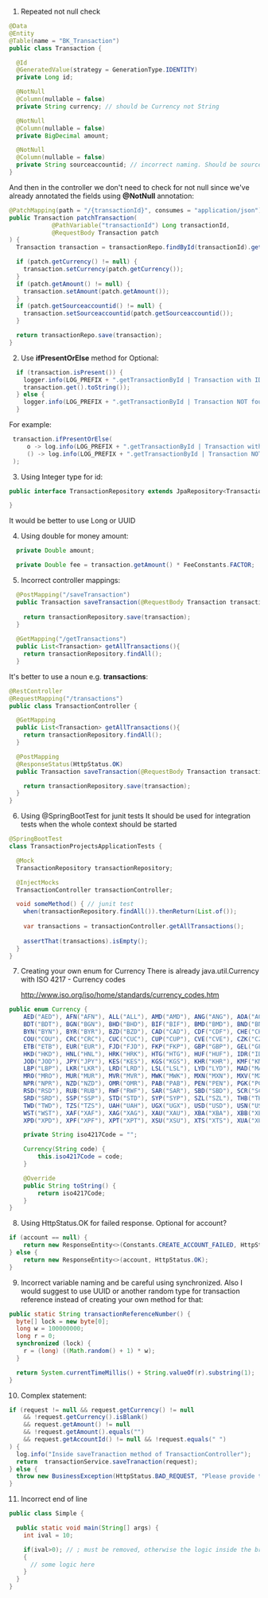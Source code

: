 1) Repeated not null check
```java
@Data
@Entity
@Table(name = "BK_Transaction")
public class Transaction {

  @Id
  @GeneratedValue(strategy = GenerationType.IDENTITY)
  private Long id;

  @NotNull
  @Column(nullable = false)
  private String currency; // should be Currency not String

  @NotNull
  @Column(nullable = false)
  private BigDecimal amount;

  @NotNull
  @Column(nullable = false)
  private String sourceaccountid; // incorrect naming. Should be sourceAccountId
}
```

And then in the controller we don't need to check for not null since we've already annotated the fields using **@NotNull** annotation: 
```java
@PatchMapping(path = "/{transactionId}", consumes = "application/json")
public Transaction patchTransaction(
			@PathVariable("transactionId") Long transactionId,
			@RequestBody Transaction patch
) {
  Transaction transaction = transactionRepo.findById(transactionId).get();

  if (patch.getCurrency() != null) {
    transaction.setCurrency(patch.getCurrency());
  }
  if (patch.getAmount() != null) {
    transaction.setAmount(patch.getAmount());
  }
  if (patch.getSourceaccountid() != null) {
    transaction.setSourceaccountid(patch.getSourceaccountid());
  }

  return transactionRepo.save(transaction);
}
```

2) Use **ifPresentOrElse** method for Optional:
```java
  if (transaction.isPresent()) {
    logger.info(LOG_PREFIX + ".getTransactionById | Transaction with ID : {} found : {}", id,
    transaction.get().toString());
  } else {
    logger.info(LOG_PREFIX + ".getTransactionById | Transaction NOT found with ID : {}", id);
  }
```

For example:
```java
 transaction.ifPresentOrElse(
     o -> log.info(LOG_PREFIX + ".getTransactionById | Transaction with ID : {} found : {}", id, transaction.get().toString()),
     () -> log.info(LOG_PREFIX + ".getTransactionById | Transaction NOT found with ID : {}", id)
 );
```
3) Using Integer type for id:
```java
public interface TransactionRepository extends JpaRepository<Transaction,Integer>  {

}
```
It would be better to use Long or UUID

4) Using double for money amount:
```java
  private Double amount;
```

```java
  private Double fee = transaction.getAmount() * FeeConstants.FACTOR;
```

5) Incorrect controller mappings:

```java
  @PostMapping("/saveTransaction")
  public Transaction saveTransaction(@RequestBody Transaction transaction) {
    
    return transactionRepository.save(transaction);
  }
  
  @GetMapping("/getTransactions")
  public List<Transaction> getAllTransactions(){
    return transactionRepository.findAll();
  }
```
It's better to use a noun e.g. **transactions**:
```java
@RestController
@RequestMapping("/transactions")
public class TransactionController {

  @GetMapping
  public List<Transaction> getAllTransactions(){
    return transactionRepository.findAll();
  }

  @PostMapping
  @ResponseStatus(HttpStatus.OK)
  public Transaction saveTransaction(@RequestBody Transaction transaction) {

    return transactionRepository.save(transaction);
  }
}
```

6) Using @SpringBootTest for junit tests
It should be used for integration tests when the whole context should be started
```java
@SpringBootTest
class TransactionProjectsApplicationTests {

  @Mock
  TransactionRepository transactionRepository;

  @InjectMocks
  TransactionController transactionController;

  void someMethod() { // junit test
    when(transactionRepository.findAll()).thenReturn(List.of());
  
    var transactions = transactionController.getAllTransactions();
    
    assertThat(transactions).isEmpty();
  }
}
```

7) Creating your own enum for Currency
   There is already java.util.Currency with ISO 4217 - Currency codes

   http://www.iso.org/iso/home/standards/currency_codes.htm

```java
public enum Currency {
    AED("AED"), AFN("AFN"), ALL("ALL"), AMD("AMD"), ANG("ANG"), AOA("AOA"), ARS("ARS"), AUD("AUD"), AWG("AWG"), AZN("AZN"), BAM("BAM"), BBD("BBD"),
    BDT("BDT"), BGN("BGN"), BHD("BHD"), BIF("BIF"), BMD("BMD"), BND("BND"), BOB("BOB"), BOV("BOV"), BRL("BRL"), BSD("BSD"), BTN("BTN"), BWP("BWP"),
    BYN("BYN"), BYR("BYR"), BZD("BZD"), CAD("CAD"), CDF("CDF"), CHE("CHE"), CHF("CHF"), CHW("CHW"), CLF("CLF"), CLP("CLP"), CNY("CNY"), COP("COP"),
    COU("COU"), CRC("CRC"), CUC("CUC"), CUP("CUP"), CVE("CVE"), CZK("CZK"), DJF("DJF"), DKK("DKK"), DOP("DOP"), DZD("DZD"), EGP("EGP"), ERN("ERN"),
    ETB("ETB"), EUR("EUR"), FJD("FJD"), FKP("FKP"), GBP("GBP"), GEL("GEL"), GHS("GHS"), GIP("GIP"), GMD("GMD"), GNF("GNF"), GTQ("GTQ"), GYD("GYD"),
    HKD("HKD"), HNL("HNL"), HRK("HRK"), HTG("HTG"), HUF("HUF"), IDR("IDR"), ILS("ILS"), INR("INR"), IQD("IQD"), IRR("IRR"), ISK("ISK"), JMD("JMD"),
    JOD("JOD"), JPY("JPY"), KES("KES"), KGS("KGS"), KHR("KHR"), KMF("KMF"), KPW("KPW"), KRW("KRW"), KWD("KWD"), KYD("KYD"), KZT("KZT"), LAK("LAK"),
    LBP("LBP"), LKR("LKR"), LRD("LRD"), LSL("LSL"), LYD("LYD"), MAD("MAD"), MDL("MDL"), MGA("MGA"), MKD("MKD"), MMK("MMK"), MNT("MNT"), MOP("MOP"),
    MRO("MRO"), MUR("MUR"), MVR("MVR"), MWK("MWK"), MXN("MXN"), MXV("MXV"), MYR("MYR"), MZN("MZN"), NAD("NAD"), NGN("NGN"), NIO("NIO"), NOK("NOK"),
    NPR("NPR"), NZD("NZD"), OMR("OMR"), PAB("PAB"), PEN("PEN"), PGK("PGK"), PHP("PHP"), PKR("PKR"), PLN("PLN"), PYG("PYG"), QAR("QAR"), RON("RON"),
    RSD("RSD"), RUB("RUB"), RWF("RWF"), SAR("SAR"), SBD("SBD"), SCR("SCR"), SDG("SDG"), SEK("SEK"), SGD("SGD"), SHP("SHP"), SLL("SLL"), SOS("SOS"),
    SRD("SRD"), SSP("SSP"), STD("STD"), SYP("SYP"), SZL("SZL"), THB("THB"), TJS("TJS"), TMT("TMT"), TND("TND"), TOP("TOP"), TRY("TRY"), TTD("TTD"),
    TWD("TWD"), TZS("TZS"), UAH("UAH"), UGX("UGX"), USD("USD"), USN("USN"), UYI("UYI"), UYU("UYU"), UZS("UZS"), VEF("VEF"), VND("VND"), VUV("VUV"),
    WST("WST"), XAF("XAF"), XAG("XAG"), XAU("XAU"), XBA("XBA"), XBB("XBB"), XBC("XBC"), XBD("XBD"), XCD("XCD"), XDR("XDR"), XFU("XFU"), XOF("XOF"),
    XPD("XPD"), XPF("XPF"), XPT("XPT"), XSU("XSU"), XTS("XTS"), XUA("XUA"), XXX("XXX"), YER("YER"), ZAR("ZAR"), ZMW("ZMW");

    private String iso4217Code = "";

    Currency(String code) {
        this.iso4217Code = code;
    }

    @Override
    public String toString() {
        return iso4217Code;
    }
}
```

8) Using HttpStatus.OK for failed response. Optional for account?

```java
if (account == null) {
    return new ResponseEntity<>(Constants.CREATE_ACCOUNT_FAILED, HttpStatus.OK);
} else {
    return new ResponseEntity<>(account, HttpStatus.OK);
}
```

9) Incorrect variable naming and be careful using synchronized.
Also I would suggest to use UUID or another random type for transaction reference instead of creating your own method for that:
```java
public static String transactionReferenceNumber() {
  byte[] lock = new byte[0];
  long w = 100000000;
  long r = 0;
  synchronized (lock) {
    r = (long) ((Math.random() + 1) * w);
  }

  return System.currentTimeMillis() + String.valueOf(r).substring(1);
}
```

10) Complex statement:
```java
if (request != null && request.getCurrency() != null 
    && !request.getCurrency().isBlank() 
    && request.getAmount() != null
    && !request.getAmount().equals("") 
    && request.getAccountId() != null && !request.equals(" ")
) {
  log.info("Inside saveTranaction method of TransactionController");
  return  transactionService.saveTranaction(request);
} else {
  throw new BusinessException(HttpStatus.BAD_REQUEST, "Please provide the required fields.");
}
```

11) Incorrect end of line
```java
public class Simple {

  public static void main(String[] args) {
    int ival = 10;

    if(ival>0); // ; must be removed, otherwise the logic inside the brackets will never be executed
    {
      // some logic here
    }
  }
}
```

